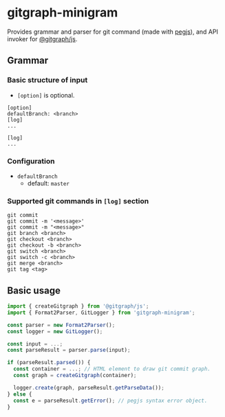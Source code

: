 # gitgraph-minigram

Provides grammar and parser for git command (made with [pegjs](https://www.npmjs.com/package/pegjs)), and API invoker for [@gitgraph/js](https://www.npmjs.com/package/@gitgraph/js).


## Grammar

### Basic structure of input

- `[option]` is optional.

```
[option]
defaultBranch: <branch>
[log]
...
```

```
[log]
...
```

### Configuration

- `defaultBranch`
  - default: `master`

### Supported git commands in `[log]` section

```
git commit
git commit -m '<message>'
git commit -m "<message>"
git branch <branch>
git checkout <branch>
git checkout -b <branch>
git switch <branch>
git switch -c <branch>
git merge <branch>
git tag <tag>
```


## Basic usage

```js
import { createGitgraph } from '@gitgraph/js';
import { Format2Parser, GitLogger } from 'gitgraph-minigram';

const parser = new Format2Parser();
const logger = new GitLogger();

const input = ...;
const parseResult = parser.parse(input);

if (parseResult.parsed()) {
  const container = ...; // HTML element to draw git commit graph.
  const graph = createGitgraph(container);

  logger.create(graph, parseResult.getParseData());
} else {
  const e = parseResult.getError(); // pegjs syntax error object.
}
```
